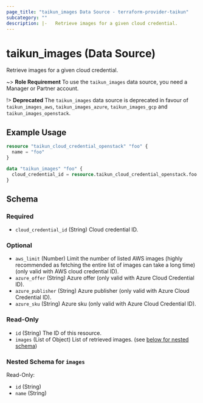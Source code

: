 ```yaml
---
page_title: "taikun_images Data Source - terraform-provider-taikun"
subcategory: ""
description: |-   Retrieve images for a given cloud credential.
---
```


# taikun_images (Data Source)

Retrieve images for a given cloud credential.

~> **Role Requirement** To use the `taikun_images` data source, you need a Manager or Partner account.

!> **Deprecated** The `taikun_images` data source is deprecated in favour of
`taikun_images_aws`, `taikun_images_azure`, `taikun_images_gcp` and
`taikun_images_openstack`.

## Example Usage

```terraform
resource "taikun_cloud_credential_openstack" "foo" {
  name = "foo"
}

data "taikun_images" "foo" {
  cloud_credential_id = resource.taikun_cloud_credential_openstack.foo.id
}
```

<!-- schema generated by tfplugindocs -->
## Schema

### Required

- `cloud_credential_id` (String) Cloud credential ID.

### Optional

- `aws_limit` (Number) Limit the number of listed AWS images (highly recommended as fetching the entire list of images can take a long time) (only valid with AWS cloud credential ID).
- `azure_offer` (String) Azure offer (only valid with Azure Cloud Credential ID).
- `azure_publisher` (String) Azure publisher (only valid with Azure Cloud Credential ID).
- `azure_sku` (String) Azure sku (only valid with Azure Cloud Credential ID).

### Read-Only

- `id` (String) The ID of this resource.
- `images` (List of Object) List of retrieved images. (see [below for nested schema](#nestedatt--images))

<a id="nestedatt--images"></a>
### Nested Schema for `images`

Read-Only:

- `id` (String)
- `name` (String)


